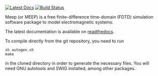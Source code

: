 [![Latest Docs](http://meep.readthedocs.io/en/latest/?badge=latest)](http://meep.readthedocs.io/en/latest/)
[![Build Status](https://travis-ci.org/stevengj/meep.svg?branch=master)](https://travis-ci.org/stevengj/meep)

Meep (or MEEP) is a free finite-difference time-domain (FDTD)
simulation software package to model electromagnetic systems.

The latest documentation is available on [readthedocs](http://meep.readthedocs.io/en/latest).

To compile directly from the git repository, you need to run
```
sh autogen.sh
make
```
in the cloned directory in order to generate the necessary files. You will need GNU autotools and SWIG installed, among other packages.
